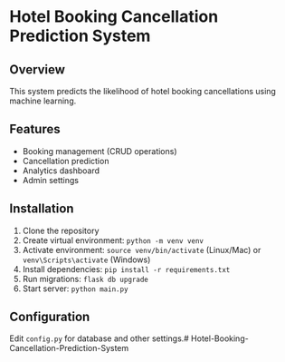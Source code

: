 # Hotel Booking Cancellation Prediction System

## Overview
This system predicts the likelihood of hotel booking cancellations using machine learning.

## Features
- Booking management (CRUD operations)
- Cancellation prediction
- Analytics dashboard
- Admin settings

## Installation
1. Clone the repository
2. Create virtual environment: `python -m venv venv`
3. Activate environment: `source venv/bin/activate` (Linux/Mac) or `venv\Scripts\activate` (Windows)
4. Install dependencies: `pip install -r requirements.txt`
5. Run migrations: `flask db upgrade`
6. Start server: `python main.py`

## Configuration
Edit `config.py` for database and other settings.# Hotel-Booking-Cancellation-Prediction-System
